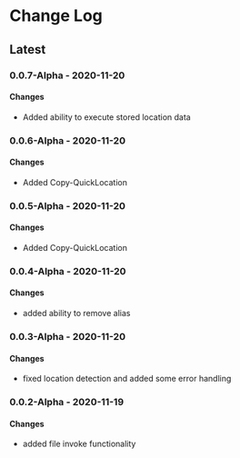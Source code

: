 Change Log
=======

## **Latest**

### 0.0.7-Alpha - 2020-11-20
#### Changes
- Added ability to execute stored location data

### 0.0.6-Alpha - 2020-11-20
#### Changes
- Added Copy-QuickLocation

### 0.0.5-Alpha - 2020-11-20
#### Changes
- Added Copy-QuickLocation

### 0.0.4-Alpha - 2020-11-20
#### Changes
- added ability to remove alias

### 0.0.3-Alpha - 2020-11-20
#### Changes
- fixed location detection and added some error handling

### 0.0.2-Alpha - 2020-11-19
#### Changes
- added file invoke functionality

